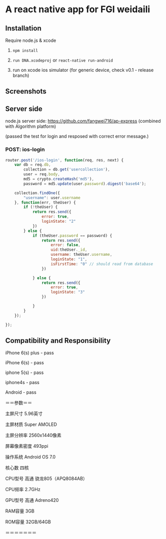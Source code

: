# A react native app for FGI weidaili

## Installation
Require node.js & xcode

1. `npm install`

2. `run DNA.xcodeproj` or `react-native run-android`

3. run on xcode ios simulator (for generic device, check v0.1 - release branch)

## Screenshots


## Server side

node.js server side: https://github.com/fangwei716/ap-express (combined with Algorithm platform)

(passed the test for login and resposed with correct error message.)

### POST: ios-login  

```javascript
router.post('/ios-login', function(req, res, next) {
	var db = req.db,
		collection = db.get('usercollection'),
		user = req.body,
		md5 = crypto.createHash('md5'),
		password = md5.update(user.password).digest('base64');

	collection.findOne({
		"username": user.username
	}, function(err, theUser) {
		if (!theUser) {
			return res.send({
				error: true,
				loginState: "2"
			})
		} else {
			if (theUser.password == password) {
				return res.send({
					error: false,
					uid:theUser._id,
					username: theUser.username,
					loginState: "1",
					isFirstTime: "0" // should read from database
				})

			} else {
				return res.send({
					error: true,
					loginState: "3"
				})

			}
		}
	});

});
```

## Compatibility and Responsibility

iPhone 6(s) plus - pass

iPhone 6(s) - pass

iphone 5(s) - pass

iphone4s - pass

Android - pass

＝＝参数＝＝

主屏尺寸 5.96英寸

主屏材质  Super AMOLED

主屏分辨率  2560x1440像素



屏幕像素密度  493ppi

操作系统  Android OS 7.0

核心数  四核

CPU型号  高通 骁龙805（APQ8084AB）

CPU频率  2.7GHz

GPU型号  高通 Adreno420

RAM容量  3GB

ROM容量  32GB/64GB

＝＝＝＝＝＝＝

